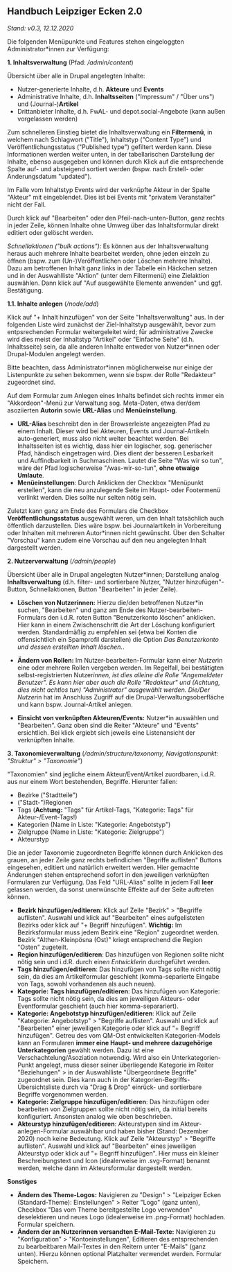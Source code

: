 ## Handbuch Leipziger Ecken 2.0
*Stand: v0.3, 12.12.2020*

Die folgenden Menüpunkte und Features stehen eingeloggten Administrator*innen zur Verfügung:

**1. Inhaltsverwaltung** (Pfad: */admin/content*)

Übersicht über alle in Drupal angelegten Inhalte:
* Nutzer-generierte Inhalte, d.h. **Akteure** und **Events**
* Administrative Inhalte, d.h. **Inhaltsseiten** ("Impressum" / "Über uns") und (Journal-)**Artikel**
* Drittanbieter Inhalte, d.h. FwAL- und depot.social-Angebote (kann außen vorgelassen werden)

Zum schnelleren Einstieg bietet die Inhaltsverwaltung ein **Filtermenü**, in welchem nach Schlagwort ("Title"), Inhaltstyp ("Content Type") und Veröffentlichungsstatus ("Published type") gefiltert werden kann.
Diese Informationen werden weiter unten, in der tabellarischen Darstellung der Inhalte, ebenso ausgegeben und können durch Klick auf die entsprechende Spalte auf- und absteigend sortiert werden (bspw. nach Erstell- oder Änderungsdatum "updated").

Im Falle vom Inhaltstyp Events wird der verknüpfte Akteur in der Spalte "Akteur" mit eingeblendet. Dies ist bei Events mit "privatem Veranstalter" nicht der Fall.

Durch klick auf "Bearbeiten" oder den Pfeil-nach-unten-Button, ganz rechts in jeder Zeile, können Inhalte ohne Umweg über das Inhaltsformular direkt editiert oder gelöscht werden. 

*Schnellaktionen ("bulk actions"):* Es können aus der Inhaltsverwaltung heraus auch mehrere Inhalte bearbeitet werden, ohne jeden einzeln zu öffnen (bspw. zum (Un-)Veröffentlichen oder Löschen mehrere Inhalte). Dazu am betroffenen Inhalt ganz links in der Tabelle ein Häckchen setzen und in der Auswahlliste "Aktion" (unter dem Filtermenü) eine Zielaktion auswählen. Dann klick auf "Auf ausgewählte Elemente anwenden" und ggf. Bestätigung.

**1.1. Inhalte anlegen** (*/node/add*)

Klick auf "+ Inhalt hinzufügen" von der Seite "Inhaltsverwaltung" aus. In der folgenden Liste wird zunächst der Ziel-Inhaltstyp ausgewählt, bevor zum entpsrechenden Formular weitergeleitet wird; für administrative Zwecke wird dies meist der Inhaltstyp "Artikel" oder "Einfache Seite" (d.h. Inhaltsseite) sein, da alle anderen Inhalte entweder von Nutzer*innen oder Drupal-Modulen angelegt werden.

Bitte beachten, dass Administrator*innen möglicherweise nur einige der Listenpunkte zu sehen bekommen, wenn sie bspw. der Rolle "Redakteur" zugeordnet sind.

Auf dem Formular zum Anlegen eines Inhalts befindet sich rechts immer ein "Akkordeon"-Menü zur Verwaltung sog. Meta-Daten, etwa der/dem asoziierten **Autorin** sowie **URL-Alias** und **Menüeinstellung**.
* **URL-Alias** beschreibt den in der Browserleiste angezeigten Pfad zu einem Inhalt. Dieser wird bei Akteuren, Events und Journal-Artikeln auto-generiert, muss also nicht weiter beachtet werden. Bei Inhaltsseiten ist es wichtig, dass hier ein logischer, sog. generischer Pfad, händisch eingetragen wird. Dies dient der besseren Lesbarkeit und Auffindbarkeit in Suchmaschinen. Lautet die Seite "Was wir so tun", wäre der Pfad logischerweise "/was-wir-so-tun", **ohne etwaige Umlaute**.
* **Menüeinstellungen**: Durch Anklicken der Checkbox "Menüpunkt erstellen", kann die neu anzulegende Seite im Haupt- oder Footermenü verlinkt werden. Dies sollte nur selten nötig sein.

Zuletzt kann ganz am Ende des Formulars die Checkbox **Veröffentlichungsstatus** ausgewählt weren, um den Inhalt tatsächlich auch öffentlich darzustellen. Dies wäre bspw. bei Journalartikeln in Vorbereitung oder Inhalten mit mehreren Autor*innen nicht gewünscht. Über den Schalter "Vorschau" kann zudem eine Vorschau auf den neu angelegten Inhalt dargestellt werden.

**2. Nutzerverwaltung** (*/admin/people*)

Übersicht über alle in Drupal angelegten Nutzer*innen; Darstellung analog **Inhaltsverwaltung** (d.h. filter- und sortierbare Nutzer, "Nutzer hinzufügen"-Button, Schnellaktionen, Button "Bearbeiten" in jeder Zeile).

* **Löschen von Nutzerinnen:** Hierzu die/den betroffenen Nutzer*in suchen, "Bearbeiten" und ganz am Ende des Nutzer-bearbeiten-Formulars den i.d.R. roten Button "Benutzerkonto löschen" anklicken. Hier kann in einem Zwischenschritt die Art der Löschung konfiguriert werden. Standardmäßig zu empfehlen sei (etwa bei Konten die offensichtlich ein Spamprofil darstellen) die Option *Das Benutzerkonto und dessen erstellten Inhalt löschen.*.

* **Ändern von Rollen:** Im Nutzer-bearbeiten-Formular kann eine*r Nutzer*in eine oder mehrere Rollen vergeben werden. Im Regelfall, bei bestätigten selbst-registrierten Nutzer*innen, ist dies alleine die Rolle "Angemeldeter Benutzer". Es kann hier aber auch die Rolle "Redakteur" und (Achtung, dies nicht achtlos tun) "Administrator" ausgewählt werden. Die/Der Nutzer*in hat im Anschluss Zugriff auf die Drupal-Verwaltungsoberfläche und kann bspw. Journal-Artikel anlegen.

* **Einsicht von verknüpften Akteuren/Events:** Nutzer*in auswählen und "Bearbeiten". Ganz oben sind die Reiter "Akteure" und "Events" ersichtlich. Bei klick ergiebt sich jeweils eine Listenansicht der verknüpften Inhalte.

**3. Taxonomieverwaltung** (*/admin/structure/taxonomy, Navigationspunkt: "Struktur" > "Taxonomie"*)

"Taxonomien" sind jegliche einem Akteur/Event/Artikel zuordbaren, i.d.R. aus nur einem Wort bestehenden, Begriffe. Hierunter fallen:
* Bezirke ("Stadtteile")
* ("Stadt-")Regionen
* Tags (**Achtung:** "Tags" für Artikel-Tags, "Kategorie: Tags" für Akteur-/Event-Tags!)
* Kategorien (Name in Liste: "Kategorie: Angebotstyp")
* Zielgruppe (Name in Liste: "Kategorie: Zielgruppe")
* Akteurstyp

Die an jeder Taxonomie zugeordneten Begriffe können durch Anklicken des grauen, an jeder Zeile ganz rechts befindlichen "Begriffe auflisten" Buttons eingesehen, editiert und natürlich erweitert werden. Hier gemachte Änderungen stehen entsprechend sofort in den jeweiligen verknüpften Formularen zur Verfügung. Das Feld "URL-Alias" sollte in jedem Fall **leer** gelassen werden, da sonst unerwünschte Effekte auf der Seite auftreten können.

* **Bezirk hinzufügen/editieren**: Klick auf Zeile "Bezirk" > "Begriffe auflisten". Auswahl und klick auf "Bearbeiten" eines aufgelisteten Bezirks oder klick auf "+ Begriff hinzufügen". **Wichtig:** Im Bezirksformular muss jedem Bezirk eine "Region" zugeordnet werden. Bezirk "Althen-Kleinpösna (Ost)" kriegt entsprechend die Region "Osten" zugeteilt.
* **Region hinzufügen/editieren**: Das hinzufügen von Regionen sollte nicht nötig sein und i.d.R. durch eine*n Entwickler*in durchgeführt werden.
* **Tags hinzufügen/editieren**: Das hinzufügen von Tags sollte nicht nötig sein, da dies am Artikelformular geschieht (komma-separierte Eingabe von Tags, sowohl vorhandenen als auch neuen).
* **Kategorie: Tags hinzufügen/editieren**: Das hinzufügen von Kategorie: Tags sollte nicht nötig sein, da dies am jeweiligen Akteurs- oder Eventformular geschieht (auch hier komma-separariert).
* **Kategorie: Angebotstyp hinzufügen/editieren**: Klick auf Zeile "Kategorie: Angebotstyp" > "Begriffe auflisten". Auswahl und klick auf "Bearbeiten" einer jeweiligen Kategorie oder klick auf "+ Begriff hinzufügen". Getreu des vom QM-Ost entwickelten Kategorien-Models kann an Formularen **immer eine Haupt- und mehrere dazugehörige Unterkategorien** gewählt werden. Dazu ist eine Verschachtelung/Asoziation notwendig. Wird also ein Unterkategorien-Punkt angelegt, muss dieser seiner überliegende Kategorie im Reiter "Beziehungen" > in der Auswahlliste "Übergeordnete Begriffe" zugeordnet sein. Dies kann auch in der Kategorien-Begriffs-Übersichtsliste durch via "Drag & Drop" einrück- und sortierbare Begriffe vorgenommen werden.
* **Kategorie: Zielgruppe hinzufügen/editieren**: Das hinzufügen oder bearbeiten von Zielgruppen sollte nicht nötig sein, da initial bereits konfiguriert. Ansonsten analog wie oben beschrieben.
* **Akteurstyp hinzufügen/editieren**: Akteurstypen sind im Akteur-anlegen-Formular auswählbar und haben bisher (Stand: Dezember 2020) noch keine Bedeutung. Klick auf Zeile "Akteurstyp" > "Begriffe auflisten". Auswahl und klick auf "Bearbeiten" eines jeweiligen Akteurstyp oder klick auf "+ Begriff hinzufügen". Hier muss ein kleiner Beschreibungstext und Icon (idealerweise im .svg-Format) benannt werden, welche dann im Akteursformular dargestellt werden.

**Sonstiges**

* **Ändern des Theme-Logos:** Navigieren zu "Design" > "Leipziger Ecken (Standard-Theme): Einstellungen" > Reiter "Logo" (ganz unten), Checkbox "Das vom Theme bereitgestellte Logo verwenden" deselektieren und neues Logo (idealerweise im .png-Format) hochladen. Formular speichern.
* **Ändern der an Nutzerinnen versandten E-Mail-Texte:** Navigieren zu "Konfiguration" > "Kontoeinstellungen", Editieren des entsprechenden zu bearbeitbaren Mail-Textes in den Reitern unter "E-Mails" (ganz unten). Hierzu können optional Platzhalter verwendet werden. Formular Speichern.

